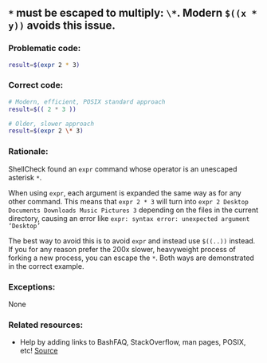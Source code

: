 ## `*` must be escaped to multiply: `\*`. Modern `$((x * y))` avoids this issue.

### Problematic code:

```sh
result=$(expr 2 * 3)
```

### Correct code:

```sh
# Modern, efficient, POSIX standard approach
result=$(( 2 * 3 ))

# Older, slower approach
result=$(expr 2 \* 3)
```
### Rationale:

ShellCheck found an `expr` command whose operator is an unescaped asterisk `*`.

When using `expr`, each argument is expanded the same way as for any other command. This means that `expr 2 * 3` will turn into `expr 2 Desktop Documents Downloads Music Pictures 3` depending on the files in the current directory, causing an error like `expr: syntax error: unexpected argument ‘Desktop’`

The best way to avoid this is to avoid `expr` and instead use `$((..))` instead. If you for any reason prefer the 200x slower, heavyweight process of forking a new process, you can escape the `*`. Both ways are demonstrated in the correct example.

### Exceptions:

None

### Related resources:

* Help by adding links to BashFAQ, StackOverflow, man pages, POSIX, etc!
[Source](https://github.com/koalaman/shellcheck/wiki/SC2304)

